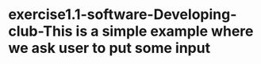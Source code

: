 # exercise1.1-software-Developing-club-This is a simple example where we ask user to put some input
